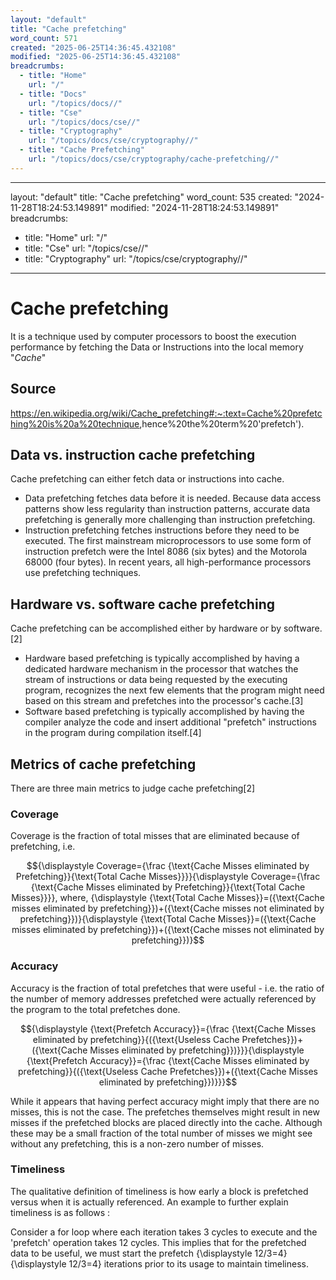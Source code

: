 ```yaml
---
layout: "default"
title: "Cache prefetching"
word_count: 571
created: "2025-06-25T14:36:45.432108"
modified: "2025-06-25T14:36:45.432108"
breadcrumbs:
  - title: "Home"
    url: "/"
  - title: "Docs"
    url: "/topics/docs//"
  - title: "Cse"
    url: "/topics/docs/cse//"
  - title: "Cryptography"
    url: "/topics/docs/cse/cryptography//"
  - title: "Cache Prefetching"
    url: "/topics/docs/cse/cryptography/cache-prefetching//"
---
```

---
layout: "default"
title: "Cache prefetching"
word_count: 535
created: "2024-11-28T18:24:53.149891"
modified: "2024-11-28T18:24:53.149891"
breadcrumbs:
  - title: "Home"
    url: "/"
  - title: "Cse"
    url: "/topics/cse//"
  - title: "Cryptography"
    url: "/topics/cse/cryptography//"
---
# Cache prefetching

It is a technique used by computer processors to boost the execution performance by fetching the Data or Instructions into the local memory "*Cache*"

## Source
<https://en.wikipedia.org/wiki/Cache_prefetching#:~:text=Cache%20prefetching%20is%20a%20technique>,hence%20the%20term%20'prefetch').

## Data vs. instruction cache prefetching

Cache prefetching can either fetch data or instructions into cache.

- Data prefetching fetches data before it is needed. Because data access patterns show less regularity than instruction patterns, accurate data prefetching is generally more challenging than instruction prefetching.
- Instruction prefetching fetches instructions before they need to be executed. The first mainstream microprocessors to use some form of instruction prefetch were the Intel 8086 (six bytes) and the Motorola 68000 (four bytes). In recent years, all high-performance processors use prefetching techniques.

## Hardware vs. software cache prefetching

Cache prefetching can be accomplished either by hardware or by software.[2]

- Hardware based prefetching is typically accomplished by having a dedicated hardware mechanism in the processor that watches the stream of instructions or data being requested by the executing program, recognizes the next few elements that the program might need based on this stream and prefetches into the processor's cache.[3]
- Software based prefetching is typically accomplished by having the compiler analyze the code and insert additional "prefetch" instructions in the program during compilation itself.[4]

## Metrics of cache prefetching

There are three main metrics to judge cache prefetching[2]

### Coverage

Coverage is the fraction of total misses that are eliminated because of prefetching, i.e.

```math
{\displaystyle Coverage={\frac {\text{Cache Misses eliminated by Prefetching}}{\text{Total Cache Misses}}}}{\displaystyle Coverage={\frac {\text{Cache Misses eliminated by Prefetching}}{\text{Total Cache Misses}}}},

where, {\displaystyle {\text{Total Cache Misses}}=({\text{Cache misses eliminated by prefetching}})+({\text{Cache misses not eliminated by prefetching}})}{\displaystyle {\text{Total Cache Misses}}=({\text{Cache misses eliminated by prefetching}})+({\text{Cache misses not eliminated by prefetching}})}
```

### Accuracy

Accuracy is the fraction of total prefetches that were useful - i.e. the ratio of the number of memory addresses prefetched were actually referenced by the program to the total prefetches done.

```math
{\displaystyle {\text{Prefetch Accuracy}}={\frac {\text{Cache Misses eliminated by prefetching}}{({\text{Useless Cache Prefetches}})+({\text{Cache Misses eliminated by prefetching}})}}}{\displaystyle {\text{Prefetch Accuracy}}={\frac {\text{Cache Misses eliminated by prefetching}}{({\text{Useless Cache Prefetches}})+({\text{Cache Misses eliminated by prefetching}})}}}
```

While it appears that having perfect accuracy might imply that there are no misses, this is not the case. The prefetches themselves might result in new misses if the prefetched blocks are placed directly into the cache. Although these may be a small fraction of the total number of misses we might see without any prefetching, this is a non-zero number of misses.

### Timeliness

The qualitative definition of timeliness is how early a block is prefetched versus when it is actually referenced. An example to further explain timeliness is as follows :

Consider a for loop where each iteration takes 3 cycles to execute and the 'prefetch' operation takes 12 cycles. This implies that for the prefetched data to be useful, we must start the prefetch {\displaystyle 12/3=4}{\displaystyle 12/3=4} iterations prior to its usage to maintain timeliness.
